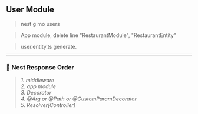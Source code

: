 ## User Module

> nest g mo users

> App module, delete line "RestaurantModule", "RestaurantEntity"

> user.entity.ts generate.

---
### 📌 Nest Response Order
> <em>1. middleware <br /></em>
> <em>2. app module <br /></em>
> <em>3. Decorator <br /></em>
> <em>4. @Arg or @Path or @CustomParamDecorator <br /></em>
> <em>5. Resolver(Controller) <br /></em>
 
 